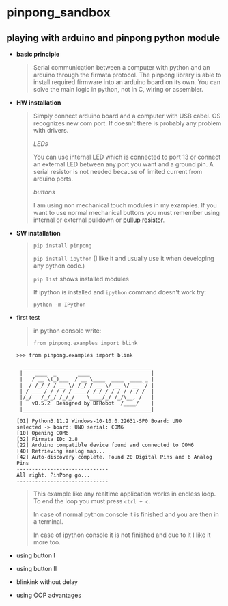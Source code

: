 # pinpong_sandbox
## playing with arduino and pinpong python module

- **basic principle**
  > Serial communication between a computer with python and an arduino through the firmata protocol.
  > The pinpong library is able to install required firmware into an arduino board on its own.
  > You can solve the main logic in python, not in C, wiring or assembler. 
  >  
- **HW installation**
  > Simply connect arduino board and a computer with USB cabel. OS recognizes new com port.
  > If doesn't there is probably any problem with drivers.
  >
  > *LEDs*
  >
  > You can use internal LED which is connected to port 13 or connect an external LED between any port you want and a ground pin.
  > A serial resistor is not needed because of limited current from arduino ports. 
  >
  > *buttons*
  >
  > I am using non mechanical touch modules in my examples. If you want to use normal mechanical buttons you must remember using
  > internal or external pulldown or [pullup resistor][1].
  >
  > [1]: <https://en.wikipedia.org/wiki/Pull-up_resistor> "pullup resistor"
  >
  
- **SW installation**

  > `pip install pinpong`
  >
  > `pip install ipython` (I like it and usually use it when developing any python code.)
  >
  > `pip list` shows installed modules
  > 
  > If ipython is installed and `ipython` command doesn't work try:
  >
  > `python -m IPython`

- first test
  
  > in python console write:
  >
  > `from pinpong.examples import blink`
  ```console
  >>> from pinpong.examples import blink
  
    __________________________________________
   |    ____  _       ____                    |
   |   / __ \(_)___  / __ \____  ____  ____ _ |
   |  / /_/ / / __ \/ /_/ / __ \/ __ \/ __ `/ |
   | / ____/ / / / / ____/ /_/ / / / / /_/ /  |
   |/_/   /_/_/ /_/_/    \____/_/ /_/\__, /   |
   |   v0.5.2  Designed by DFRobot  /____/    |
   |__________________________________________|
  
  [01] Python3.11.2 Windows-10-10.0.22631-SP0 Board: UNO
  selected -> board: UNO serial: COM6
  [10] Opening COM6
  [32] Firmata ID: 2.8
  [22] Arduino compatible device found and connected to COM6
  [40] Retrieving analog map...
  [42] Auto-discovery complete. Found 20 Digital Pins and 6 Analog Pins
  ------------------------------
  All right. PinPong go...
  ------------------------------
  ```
  > This example like any realtime application works in endless loop.
  > To end the loop you must press `ctrl + c`.
  >
  > In case of normal python console it is finished and you are then in a terminal.
  >
  > In case of ipython console it is not finished and due to it I like it more too.
  > 
- using button I
- using button II
- blinkink without delay
- using OOP advantages

